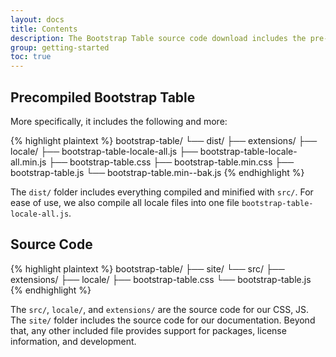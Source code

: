 ```yaml
---
layout: docs
title: Contents
description: The Bootstrap Table source code download includes the pre-compiled CSS, JavaScript, locales, extensions, and provides both compiled and minified variations, along with documentation.
group: getting-started
toc: true
---
```


## Precompiled Bootstrap Table

More specifically, it includes the following and more:

{% highlight plaintext %}
bootstrap-table/
└── dist/
    ├── extensions/
    ├── locale/
    ├── bootstrap-table-locale-all.js
    ├── bootstrap-table-locale-all.min.js
    ├── bootstrap-table.css
    ├── bootstrap-table.min.css
    ├── bootstrap-table.js
    └── bootstrap-table.min--bak.js
{% endhighlight %}

The `dist/` folder includes everything compiled and minified with `src/`. For ease of use, we also compile all locale files into one file `bootstrap-table-locale-all.js`.

## Source Code

{% highlight plaintext %}
bootstrap-table/
├── site/
└── src/
    ├── extensions/
    ├── locale/
    ├── bootstrap-table.css
    └── bootstrap-table.js
{% endhighlight %}

The `src/`, `locale/`, and `extensions/` are the source code for our CSS, JS. The `site/` folder includes the source code for our documentation. Beyond that, any other included file provides support for packages, license information, and development.

